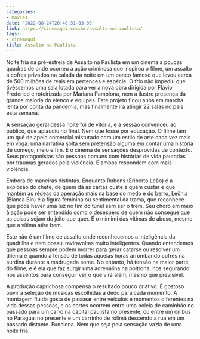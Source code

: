 ```yaml
---
categories:
- movies
date: '2022-08-24T20:48:31-03:00'
link: https://cinemaqui.com.br/assalto-na-paulista/
tags:
- cinemaqui
title: Assalto na Paulista
---
```


Noite fria na pré-estreia de Assalto na Paulista em um cinema a poucas quadras de onde ocorreu a ação criminosa que inspirou o filme, um assalto a cofres privados na calada da noite em um banco famoso que levou cerca de 500 milhões de reais em pertences e espécie. O frio não impediu que tivéssemos uma sala lotada para ver a nova obra dirigida por Flávio Frederico e roteirizada por Mariana Pamplona, nem a ilustre presença da grande maioria do elenco e equipes. Este projeto ficou anos em marcha lenta por conta da pandemia, mas finalmente irá atingir 22 salas no país esta semana.

A sensação geral dessa noite foi de vitória, e a sessão convenceu ao público, que aplaudiu no final. Nem que fosse por educação. O filme tem um quê de apelo comercial misturado com um estilo de arte cada vez mais em voga: uma narrativa solta sem pretensão alguma em contar uma história de começo, meio e fim. É o cinema de sensações desprovidas de contexto. Seus protagonistas são pessoas comuns com histórias de vida pautadas por traumas gerados pela violência. E ambos respondem com mais violência.

Embora de maneiras distintas. Enquanto Rubens (Eriberto Leão) é a explosão do chefe, de quem dá as cartas custe a quem custar e que mantém as rédeas da operação mais na base do medo e do berro, Leônia (Bianca Bin) é a figura feminina ou sentimental da trama, que reconhece que pode haver uma luz no fim do túnel sem ser o trem. Seu choro em meio à ação pode ser entendido como o desespero de quem não consegue que as coisas sejam do jeito que quer. É o mimimi das vítimas de abuso, mesmo que a vítima atire bem.

Este não é um filme de assalto onde reconhecemos a inteligência da quadrilha e nem possui reviravoltas muito inteligentes. Quando entendemos que pessoas sempre podem morrer para gerar catarse ou resolver um dilema é quando a tensão de todas aquelas horas arrombando cofres na surdina durante a madrugada some. No entanto, há tensão na maior parte do filme, e é ela que faz surgir uma adrenalina na poltrona, nos segurando nos assentos para conseguir ver o que virá além, mesmo que previsível.

A produção caprichosa compensa o resultado pouco criativo. É gostoso ouvir a seleção de músicas escolhidas a dedo para cada momento. A montagem fluida gosta de passear entre veículos e momentos diferentes na vida dessas pessoas, e os cortes ocorrem entre uma boleia de caminhão no passado para um carro na capital paulista no presente, ou entre um ônibus no Paraguai no presente e um carrinho de rolimã descendo a rua em um passado distante. Funciona. Nem que seja pela sensação vazia de uma noite fria.